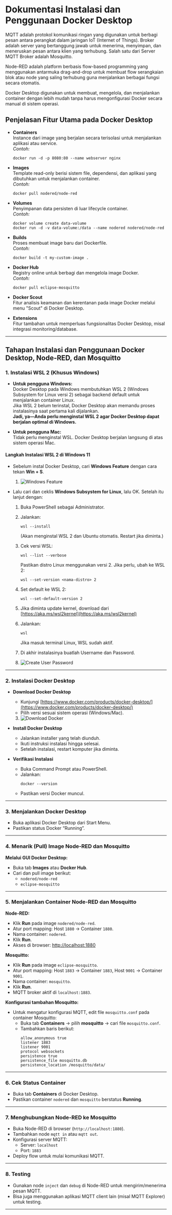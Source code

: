 # Dokumentasi Instalasi dan Penggunaan Docker Desktop

MQTT adalah protokol komunikasi ringan yang digunakan untuk berbagi pesan antara perangkat dalam jaringan IoT (Internet of Things). Broker adalah server yang bertanggung jawab untuk menerima, menyimpan, dan meneruskan pesan antara klien yang terhubung. Salah satu dari Server MQTT Broker adalah Mosquitto.

Node-RED adalah platform berbasis flow-based programming yang menggunakan antarmuka drag-and-drop untuk membuat flow serangkaian blok atau node yang saling terhubung guna menjalankan berbagai fungsi secara otomatis.

Docker Desktop digunakan untuk membuat, mengelola, dan menjalankan container dengan lebih mudah tanpa harus mengonfigurasi Docker secara manual di sistem operasi.

## Penjelasan Fitur Utama pada Docker Desktop

- **Containers**  
  Instance dari image yang berjalan secara terisolasi untuk menjalankan aplikasi atau service.  
  *Contoh:*  
  ```
  docker run -d -p 8080:80 --name webserver nginx
  ```

- **Images**  
  Template read-only berisi sistem file, dependensi, dan aplikasi yang dibutuhkan untuk menjalankan container.  
  *Contoh:*  
  ```
  docker pull nodered/node-red
  ```

- **Volumes**  
  Penyimpanan data persisten di luar lifecycle container.  
  *Contoh:*  
  ```
  docker volume create data-volume
  docker run -d -v data-volume:/data --name nodered nodered/node-red
  ```

- **Builds**  
  Proses membuat image baru dari Dockerfile.  
  *Contoh:*  
  ```
  docker build -t my-custom-image .
  ```

- **Docker Hub**  
  Registry online untuk berbagi dan mengelola image Docker.  
  *Contoh:*  
  ```
  docker pull eclipse-mosquitto
  ```

- **Docker Scout**  
  Fitur analisis keamanan dan kerentanan pada image Docker melalui menu "Scout" di Docker Desktop.

- **Extensions**  
  Fitur tambahan untuk memperluas fungsionalitas Docker Desktop, misal integrasi monitoring/database.

---

## Tahapan Instalasi dan Penggunaan Docker Desktop, Node-RED, dan Mosquitto

### 1. Instalasi WSL 2 (Khusus Windows)

- **Untuk pengguna Windows:**  
  Docker Desktop pada Windows membutuhkan WSL 2 (Windows Subsystem for Linux versi 2) sebagai backend default untuk menjalankan container Linux.  
  Jika WSL 2 belum terinstal, Docker Desktop akan memandu proses instalasinya saat pertama kali dijalankan.  
  **Jadi, ya—Anda perlu menginstal WSL 2 agar Docker Desktop dapat berjalan optimal di Windows.**

- **Untuk pengguna Mac:**  
  Tidak perlu menginstal WSL. Docker Desktop berjalan langsung di atas sistem operasi Mac.

#### Langkah Instalasi WSL 2 di Windows 11

- Sebelum instal Docker Desktop, cari **Windows Feature** dengan cara tekan **Win + S**.

  1. ![Windows Feature](./Images/windows%20feature.jpg)

- Lalu cari dan ceklis **Windows Subsystem for Linux**, lalu OK. Setelah itu lanjut dengan:
  1. Buka PowerShell sebagai Administrator.
  2. Jalankan:
     ```
     wsl --install
     ```
     (Akan menginstal WSL 2 dan Ubuntu otomatis. Restart jika diminta.)
  3. Cek versi WSL:
     ```
     wsl --list --verbose
     ```
     Pastikan distro Linux menggunakan versi 2. Jika perlu, ubah ke WSL 2:
     ```
     wsl --set-version <nama-distro> 2
     ```
  4. Set default ke WSL 2:
     ```
     wsl --set-default-version 2
     ```
  5. Jika diminta update kernel, download dari [https://aka.ms/wsl2kernel](https://aka.ms/wsl2kernel)
  6. Jalankan:
     ```
     wsl
     ```
     Jika masuk terminal Linux, WSL sudah aktif.
  7. Di akhir instalasinya buatlah Username dan Password.

  2. ![Create User Password](./Images/create%20user%20psw.jpg)

---

### 2. Instalasi Docker Desktop

- **Download Docker Desktop**
  - Kunjungi [https://www.docker.com/products/docker-desktop/](https://www.docker.com/products/docker-desktop/)
  - Pilih versi sesuai sistem operasi (Windows/Mac).

  3. ![Download Docker](./Images/Download-Docker.png)

- **Install Docker Desktop**
  - Jalankan installer yang telah diunduh.
  - Ikuti instruksi instalasi hingga selesai.
  - Setelah instalasi, restart komputer jika diminta.

- **Verifikasi Instalasi**
  - Buka Command Prompt atau PowerShell.
  - Jalankan:
    ```
    docker --version
    ```
  - Pastikan versi Docker muncul.

---

### 3. Menjalankan Docker Desktop

- Buka aplikasi Docker Desktop dari Start Menu.
- Pastikan status Docker “Running”.

---

### 4. Menarik (Pull) Image Node-RED dan Mosquitto

**Melalui GUI Docker Desktop:**
- Buka tab **Images** atau **Docker Hub**.
- Cari dan pull image berikut:
  - `nodered/node-red`
  - `eclipse-mosquitto`

---

### 5. Menjalankan Container Node-RED dan Mosquitto

**Node-RED:**
- Klik **Run** pada image `nodered/node-red`.
- Atur port mapping: Host `1880` → Container `1880`.
- Nama container: `nodered`.
- Klik **Run**.
- Akses di browser: [http://localhost:1880](http://localhost:1880)

**Mosquitto:**
- Klik **Run** pada image `eclipse-mosquitto`.
- Atur port mapping: Host `1883` → Container `1883`, Host `9001` → Container `9001`.
- Nama container: `mosquitto`.
- Klik **Run**.
- MQTT broker aktif di `localhost:1883`.

**Konfigurasi tambahan Mosquitto:**
- Untuk mengatur konfigurasi MQTT, edit file `mosquitto.conf` pada container Mosquitto:
  - Buka tab **Containers** → pilih **mosquitto** → cari file `mosquitto.conf`.
  - Tambahkan baris berikut:
    ```
    allow_anonymous true
    listener 1883
    listener 9001
    protocol websockets
    persistence true
    persistence_file mosquitto.db
    persistence_location /mosquitto/data/
    ```

---

### 6. Cek Status Container

- Buka tab **Containers** di Docker Desktop.
- Pastikan container `nodered` dan `mosquitto` berstatus **Running**.

---

### 7. Menghubungkan Node-RED ke Mosquitto

- Buka Node-RED di browser (`http://localhost:1880`).
- Tambahkan node `mqtt in` atau `mqtt out`.
- Konfigurasi server MQTT:
  - Server: `localhost`
  - Port: `1883`
- Deploy flow untuk mulai komunikasi MQTT.

---

### 8. Testing

- Gunakan node `inject` dan `debug` di Node-RED untuk mengirim/menerima pesan MQTT.
- Bisa juga menggunakan aplikasi MQTT client lain (misal MQTT Explorer) untuk testing.

---
